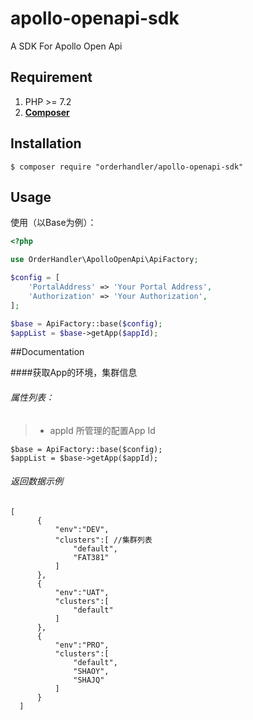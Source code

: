 # apollo-openapi-sdk
A SDK For Apollo Open Api

## Requirement

1. PHP >= 7.2
2. **[Composer](https://getcomposer.org/)**

## Installation

```shell
$ composer require "orderhandler/apollo-openapi-sdk"
```
## Usage

使用（以Base为例）：
```php
<?php

use OrderHandler\ApolloOpenApi\ApiFactory;

$config = [
    'PortalAddress' => 'Your Portal Address',
    'Authorization' => 'Your Authorization',
];

$base = ApiFactory::base($config);
$appList = $base->getApp($appId);

```
##Documentation


####获取App的环境，集群信息
###### 属性列表：
> + appId  所管理的配置App Id
```
$base = ApiFactory::base($config);
$appList = $base->getApp($appId);
```

###### 返回数据示例
```
[
      {
          "env":"DEV",
          "clusters":[ //集群列表
              "default",
              "FAT381"
          ]
      },
      {
          "env":"UAT",
          "clusters":[
              "default"
          ]
      },
      {
          "env":"PRO",
          "clusters":[
              "default",
              "SHAOY",
              "SHAJQ"
          ]
      }
  ]
```